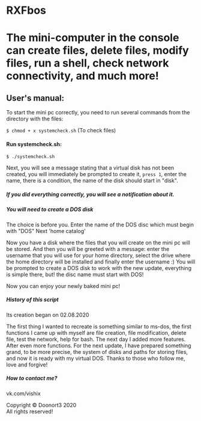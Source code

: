 # RXFbos

The mini-computer in the console can create files, delete files, modify files, run a shell, check network connectivity, and much more!
=====================

## User's manual:

To start the mini pc correctly, you need to run several commands from the directory with the files:

`$ chmod + x systemcheck.sh` (To check files)

#### Run systemcheck.sh:

`$ ./systemcheck.sh`

Next, you will see a message stating that a virtual disk has not been created, you will immediately be prompted to create it, `press 1`, enter the name, there is a condition, the name of the disk should start in "disk".

##### If you did everything correctly, you will see a notification about it.

##### You will need to create a DOS disk
The choice is before you.
Enter the name of the DOS disc which must begin with "DOS"
Next 'home catalog'

Now you have a disk where the files that you will create on the mini pc will be stored.
And then you will be greeted with a message: enter the username that you will use for your home directory, select the drive where the home directory will be installed and finally enter the username :) 
You will be prompted to create a DOS disk to work with the new update, everything is simple there, but! the disc name must start with DOS!

Now you can enjoy your newly baked mini pc! 

##### History of this script
Its creation began on 02.08.2020

The first thing I wanted to recreate is something similar to ms-dos, the first functions I came up with myself are file creation, file modification, delete file, test the network, help for bash. The next day I added more features. After even more functions. For the next update, I have prepared something grand, to be more precise, the system of disks and paths for storing files, and now it is ready with my virtual DOS. Thanks to those who follow me, love and forgive!


##### How to contact me?
vk.com/vishix


Copyright © Doonort3 2020  
All rights reserved!
